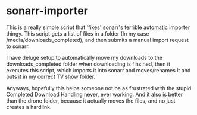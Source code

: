 # sonarr-importer

This is a really simple script that 'fixes' sonarr's terrible automatic importer thingy. This script gets a list of files in a folder (In my case /media/downloads_completed), and then submits a manual import request to sonarr.

I have deluge setup to automatically move my downloads to the downloads_completed folder when downloading is finsihed, then it executes this script, which imports it into sonarr and moves/renames it and puts it in my correct TV show folder.

Anyways, hopefully this helps someone not be as frustrated with the stupid Completed Download Handling never, ever working. And it also is better than the drone folder, because it actually moves the files, and no just creates a hardlink.
